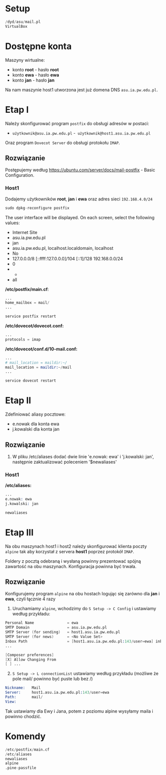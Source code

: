 # Setup

```s
/dyd/asu/mail.pl
VirtualBox
```

# Dostępne konta

Maszyny wirtualne:
- konto **root** - hasło **root**
- konto **ewa** - hasło **ewa**
- konto **jan** - hasło **jan**

Na nam maszynie host1 utworzona jest już domena DNS `asu.ia.pw.edu.pl`.

# Etap I

Należy skonfigurować program `postfix` do obsługi adresów w postaci:
- `użytkownik@asu.ia.pw.edu.pl`
-` użytkownik@host1.asu.ia.pw.edu.pl`

Oraz program `Dovecot Server` do obsługi protokołu `IMAP`.

## Rozwiązanie

Postępujemy według https://ubuntu.com/server/docs/mail-postfix - Basic Configuration.

### Host1

Dodajemy użytkowników **root**, **jan** i **ewa** oraz adres sieci `192.168.4.0/24`
```s
sudo dpkg-reconfigure postfix
```
The user interface will be displayed. On each screen, select the following values:
- Internet Site
- asu.ia.pw.edu.pl
- jan
- asu.ia.pw.edu.pl, localhost.localdomain, localhost
- No
- 127.0.0.0/8 [::ffff:127.0.0.0]/104 [::1]/128 192.168.0.0/24
- 0
- +
- all

**/etc/postfix/main.cf**:
```s
...
home_mailbox = mail/
...
```

```s
service postfix restart
```

**/etc/dovecot/dovecot.conf:**
```s
...
protocols = imap
```

**/etc/dovecot/conf.d/10-mail.conf:**
```s
...
# mail_location = maildir:~/
mail_location = maildir:~/mail
...
```

```s
service dovecot restart
```

# Etap II

Zdefiniować aliasy pocztowe:
- e.nowak dla konta ewa
- j.kowalski dla konta jan

## Rozwiązanie

1. W pliku /etc/aliases dodać dwie linie 'e.nowak: ewa' i 'j.kowalski: jan', następnie zaktualizować poleceniem '$newaliases'

### Host1

**/etc/aliases:**
```s
...
e.nowak: ewa
j.kowalski: jan
```

```s
newaliases
```

# Etap III

Na obu maszynach host1 i host2 należy skonfigurować klienta poczty `alpine` tak aby korzystał z servera **host1** poprzez protokół `IMAP`.

Foldery z pocztą odebraną i wysłaną powinny prezentować spójną zawartość na obu maszynach. Konfiguracja powinna być trwała.

## Rozwiązanie

Konfigurujemy program `alpine` na obu hostach logując się zarówno dla **jan** i **ewa**, czyli łącznie 4 razy
1. Uruchamiamy `alpine`, wchodzimy do `S Setup -> C Config` i ustawiamy według przykładu:

```s
Personal Name               = ewa
SMTP Domain                 = asu.ia.pw.edu.pl
SMTP Server (for sending)   = host1.asu.ia.pw.edu.pl
SMTP Server (for news)      = <No Value Set>
Inbox Path                  = [host1.asu.ia.pw.edu.pl:143/user=ewa] inbox
...

[Composer preferences]
[X] Allow Changing From
[ ] ...
```

2. `S Setup -> L connectionList` ustawiamy według przykładu (możliwe że pole mail/ powinno być puste lub bez /)

```s
Nickname:   Mail
Server:     host1.asu.ia.pw.edu.pl:143/user=ewa
Path:       mail/
View:
```

Tak ustawiamy dla Ewy i Jana, potem z poziomu alpine wysyłamy maila i powinno chodzić.

# Komendy

```s
/etc/postfix/main.cf
/etc/aliases
newaliases
alpine
.pine-passfile
```
